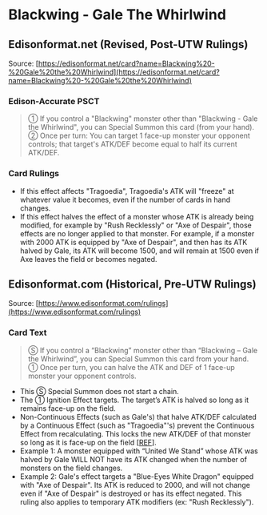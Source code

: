 # Blackwing - Gale The Whirlwind

## Edisonformat.net (Revised, Post-UTW Rulings)

Source: [https://edisonformat.net/card?name=Blackwing%20-%20Gale%20the%20Whirlwind](https://edisonformat.net/card?name=Blackwing%20-%20Gale%20the%20Whirlwind)

### Edison-Accurate PSCT

> ① If you control a "Blackwing" monster other than "Blackwing - Gale the Whirlwind", you can Special Summon this card (from your hand).
> ② Once per turn: You can target 1 face-up monster your opponent controls; that target's ATK/DEF become equal to half its current ATK/DEF.

### Card Rulings

*   If this effect affects "Tragoedia", Tragoedia's ATK will "freeze" at whatever value it becomes, even if the number of cards in hand changes.
*   If this effect halves the effect of a monster whose ATK is already being modified, for example by "Rush Recklessly" or "Axe of Despair", those effects are no longer applied to that monster.
For example, if a monster with 2000 ATK is equipped by "Axe of Despair", and then has its ATK halved by Gale, its ATK will become 1500, and will remain at 1500 even if Axe leaves the field or becomes negated.


## Edisonformat.com (Historical, Pre-UTW Rulings)

Source: [https://www.edisonformat.com/rulings](https://www.edisonformat.com/rulings)

### Card Text

> Ⓢ If you control a “Blackwing” monster other than “Blackwing – Gale the Whirlwind”, you can Special Summon this card from your hand.
① Once per turn, you can halve the ATK and DEF of 1 face-up monster your opponent controls.

*   This Ⓢ Special Summon does not start a chain.
*   The ① Ignition Effect targets. The target’s ATK is halved so long as it remains face-up on the field.
*   Non-Continuous Effects (such as Gale's) that halve ATK/DEF calculated by a Continuous Effect (such as "Tragoedia"'s) prevent the Continuous Effect from recalculating. This locks the new ATK/DEF of that monster so long as it is face-up on the field \[[REF](http://duelistgroundz.com/index.php?/topic/105886-tragoedia-being-summoned-while-black-garden-is-active/&tab=comments#comment-2112568)\].
*   Example 1: A monster equipped with “United We Stand” whose ATK was halved by Gale WILL NOT have its ATK changed when the number of monsters on the field changes.
*   Example 2: Gale's effect targets a "Blue-Eyes White Dragon" equipped with "Axe of Despair". Its ATK is reduced to 2000, and will not change even if "Axe of Despair" is destroyed or has its effect negated. This ruling also applies to temporary ATK modifiers (ex: "Rush Recklessly").


